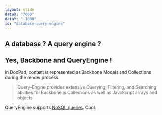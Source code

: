 ```yaml
---
layout: slide
dataX: "7000"
dataY: "-1000"
id: "database-query-engine"
---
```


## A database ? A query engine ?
## Yes, Backbone and QueryEngine !

In DocPad, content is represented as Backbone Models and Collections during the render process.

> Query-Engine provides extensive Querying, Filtering, and Searching abilities for Backbone.js Collections as well as JavaScript arrays and objects

QueryEngine supports [NoSQL queries](http://www.mongodb.org/display/DOCS/Advanced+Queries). Cool.